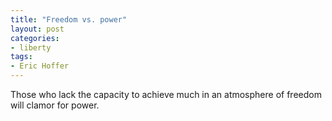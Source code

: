 ```yaml
---
title: "Freedom vs. power"
layout: post
categories:
- liberty
tags:
- Eric Hoffer
---
```


Those who lack the capacity to achieve much in an atmosphere of freedom will clamor for power.